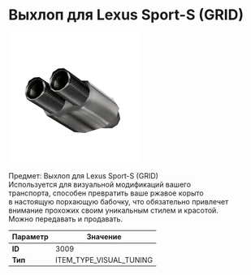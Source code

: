 # Выхлоп для Lexus Sport-S (GRID)

![Item Image](../img/3009.webp?raw=true)

Предмет: Выхлоп для Lexus Sport-S (GRID)<br>Используется для визуальной модификаций вашего<br>транспорта, способен превратить ваше ржавое корыто<br>в настоящую порхающую бабочку, что обязательно привлечет<br>внимание прохожих своим уникальным стилем и красотой.<br>Можно передавать и продавать.


| Параметр | Значение |
|----------|----------|
| **ID** | 3009 |
| **Тип** | ITEM_TYPE_VISUAL_TUNING |

